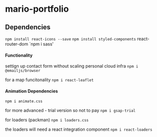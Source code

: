 # mario-portfolio

## Dependencies

`npm install react-icons --save`
`npm install styled-components`
react-router-dom
`npm i sass'

#### Functionality

settign up contact form without scaling personal cloud infra
`npm i @emailjs/browser`

for a map funcitonality
`npm i react-leaflet`

#### Animation Dependencies

`npm i animate.css`

for more advanced - trial version so not to pay
`npm i gsap-trial`

for loaders (packman)
`npm i loaders.css`

the loaders will need a react integration component
`npm i react-loaders`

